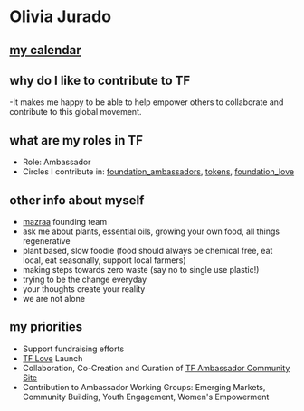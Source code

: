 # Olivia Jurado

 
## [my calendar](https://calendar.google.com/calendar/b/4/r?tab=mc)


## why do I like to contribute to TF

-It makes me happy to be able to help empower others to collaborate and contribute to this global movement.


## what are my roles in TF

- Role: Ambassador
- Circles I contribute in: [foundation_ambassadors](https://github.com/threefoldfoundation/info_foundation/blob/master/docs/circles/foundation/foundation_ambassadors.md#threefold-foundationambassador-circle), [tokens](https://github.com/threefoldfoundation/info_foundation/blob/master/docs/circles/foundation/tokens/tokens.md#threefold-tokens), [foundation_love](https://github.com/threefoldfoundation/info_foundation/blob/master/docs/circles/foundation/foundation_love.md#threefold-love)

## other info about myself

- [mazraa](https://github.com/threefoldfoundation/info_foundation/blob/master/docs/circles/Mazraa.md) founding team 
- ask me about plants, essential oils, growing your own food, all things regenerative
- plant based, slow foodie (food should always be chemical free, eat local, eat seasonally, support local farmers)
- making steps towards zero waste (say no to single use plastic!)
- trying to be the change everyday
- your thoughts create your reality
- we are not alone


## my priorities 

- Support fundraising efforts
- [TF Love](https://github.com/threefoldfoundation/info_foundation/blob/master/docs/circles/foundation/foundation_love.md#threefold-love) Launch 
- Collaboration, Co-Creation and Curation of [TF Ambassador Community Site](https://sites.google.com/incubaid.com/tf-ambassador-community/home?authuser=0)
- Contribution to Ambassador Working Groups: Emerging Markets, Community Building, Youth Engagement, Women's Empowerment

